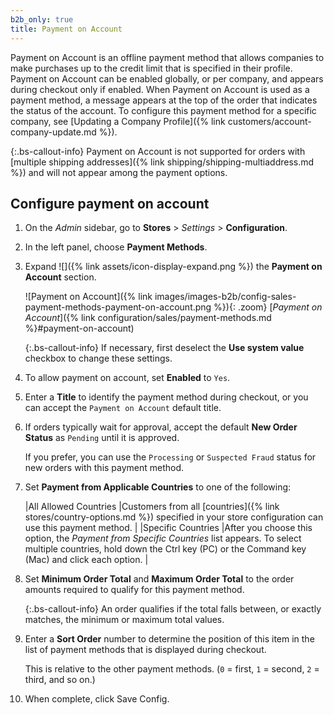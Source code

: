 ```yaml
---
b2b_only: true
title: Payment on Account
---
```


Payment on Account is an offline payment method that allows companies to make purchases up to the credit limit that is specified in their profile. Payment on Account can be enabled globally, or per company, and appears during checkout only if enabled. When Payment on Account is used as a payment method, a message appears at the top of the order that indicates the status of the account. To configure this payment method for a specific company, see [Updating a Company Profile]({% link customers/account-company-update.md %}).

{:.bs-callout-info}
Payment on Account is not supported for orders with [multiple shipping addresses]({% link shipping/shipping-multiaddress.md %}) and will not appear among the payment options.

## Configure payment on account

1. On the _Admin_ sidebar, go to **Stores** > _Settings_ > **Configuration**.

1. In the left panel, choose **Payment Methods**.

1. Expand ![]({% link assets/icon-display-expand.png %}) the **Payment on Account** section.

   ![Payment on Account]({% link images/images-b2b/config-sales-payment-methods-payment-on-account.png %}){: .zoom}
   [_Payment on Account_]({% link configuration/sales/payment-methods.md %}#payment-on-account)

   {:.bs-callout-info}
   If necessary, first deselect the **Use system value** checkbox to change these settings.

1. To allow payment on account, set **Enabled** to `Yes`.

1. Enter a **Title** to identify the payment method during checkout, or you can accept the `Payment on Account` default title.

1. If orders typically wait for approval, accept the default **New Order Status** as `Pending` until it is approved.

   If you prefer, you can use the `Processing` or `Suspected Fraud` status for new orders with this payment method.

1. Set **Payment from Applicable Countries** to one of the following:

   |All Allowed Countries |Customers from all [countries]({% link stores/country-options.md %}) specified in your store configuration can use this payment method. |
   |Specific Countries |After you choose this option, the _Payment from Specific Countries_ list appears. To select multiple countries, hold down the Ctrl key (PC) or the Command key (Mac) and click each option. |

1. Set **Minimum Order Total** and **Maximum Order Total** to the order amounts required to qualify for this payment method.

   {:.bs-callout-info}
   An order qualifies if the total falls between, or exactly matches, the minimum or maximum total values.

1. Enter a **Sort Order** number to determine the position of this item in the list of payment methods that is displayed during checkout.

   This is relative to the other payment methods. (`0` = first, `1` = second, `2` = third, and so on.)

1. When complete, click <span class="btn">Save Config</span>.
